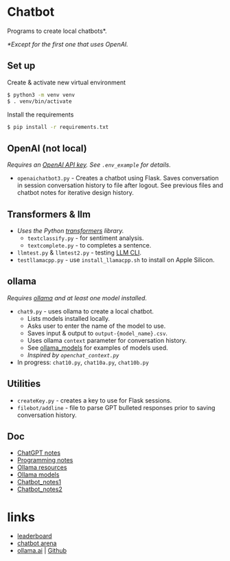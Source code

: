 # Chatbot

Programs to create local chatbots\*.

*\*Except for the first one that uses OpenAI.*

## Set up
Create & activate new virtual environment

   ```bash
   $ python3 -m venv venv
   $ . venv/bin/activate
   ```

Install the requirements

   ```bash
   $ pip install -r requirements.txt
   ```

## OpenAI (not local)
*Requires an [OpenAI API key](https://platform.openai.com/api-keys). See `.env_example` for details.*
* `openaichatbot3.py` - Creates a chatbot using Flask. Saves conversation in session conversation history to file after logout. See previous files and chatbot notes for iterative design history.

## Transformers & llm
* *Uses the Python [transformers](https://pypi.org/project/transformers/) library.*
  * `textclassify.py` - for sentiment analysis.
  * `textcomplete.py` - to completes a sentence.
* `llmtest.py` & `llmtest2.py` - testing [LLM CLI](https://llm.datasette.io).
* `testllamacpp.py` - use `install_llamacpp.sh` to install on Apple Silicon.

## ollama
*Requires [ollama](https://ollama.ai/) and at least one model installed.*
* `chat9.py` - uses ollama to create a local chatbot. 
  * Lists models installed locally. 
  * Asks user to enter the name of the model to use. 
  * Saves input & output to `output-{model_name}.csv`. 
  * Uses ollama `context` parameter for conversation history. 
  * See [ollama_models](doc/ollama_models.md) for examples of models used. 
  * *Inspired by `openchat_context.py`*
* In progress: `chat10.py`, `chat10a.py`, `chat10b.py`

## Utilities
* `createKey.py` - creates a key to use for Flask sessions.
* `filebot/addline` - file to parse GPT bulleted responses prior to saving conversation history.

## Doc
* [ChatGPT notes](doc/ChatGPTnotes.md)
* [Programming notes](doc/Programmingnotes.md)
* [Ollama resources](doc/ollama_res.md)
* [Ollama models](doc/ollama_models.md)
* [Chatbot_notes1](doc/Chatbot_notes1.md)
* [Chatbot_notes2](doc/Chatbot_notes2.md)

# links
* [leaderboard](https://huggingface.co/spaces/lmsys/chatbot-arena-leaderboard)
* [chatbot arena](https://chat.lmsys.org/?arena)
* [ollama.ai](https://ollama.ai/) | [Github](https://github.com/jmorganca/ollama)
